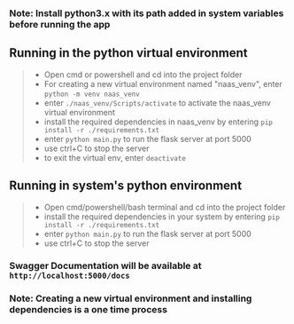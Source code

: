 ### Note: Install python3.x with its path added in system variables before running the app

## Running in the python virtual environment
> - Open cmd or powershell and cd into the project folder 
> - For creating a new virtual environment named "naas_venv", enter `python -m venv naas_venv`
> - enter `./naas_venv/Scripts/activate` to activate the naas_venv virtual environment
> - install the required dependencies in naas_venv by entering `pip install -r ./requirements.txt`
> - enter `python main.py` to run the flask server at port 5000
> - use ctrl+C to stop the server
> - to exit the virtual env, enter `deactivate`

## Running in system's python environment
> - Open cmd/powershell/bash terminal and cd into the project folder
> - install the required dependencies in your system by entering `pip install -r ./requirements.txt`
> - enter `python main.py` to run the flask server at port 5000
> - use ctrl+C to stop the server

### Swagger Documentation will be available at `http://localhost:5000/docs`

### Note: Creating a new virtual environment and installing dependencies is a one time process
